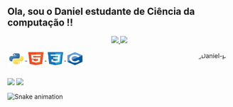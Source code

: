 ## Ola, sou o Daniel estudante de Ciência da computação !!
<div align="center">
  <a href="https://github.com/danielsouzza">
  <img width="48.5%" src="https://github-readme-stats.vercel.app/api?username=danielsouzza&show_icons=true&theme=cobalt&include_all_commits=true&count_private=true"/>
  <img width="48%" src="https://github-readme-stats.vercel.app/api/top-langs/?username=danielsouzza&layout=compact&langs_count=7&theme=cobalt">
</div>
<div style="display: inline_block"><br>
  <img align="center" alt="Daniel-Python" height="30" width="40" src="https://raw.githubusercontent.com/devicons/devicon/master/icons/python/python-original.svg">
  <img align="center" alt="Daneil-HTML" height="30" width="40" src="https://raw.githubusercontent.com/devicons/devicon/master/icons/html5/html5-original.svg">
  <img align="center" alt="Daniel-CSS" height="30" width="40" src="https://raw.githubusercontent.com/devicons/devicon/master/icons/css3/css3-original.svg">
  <img align="center" alt="Daniel-C" height="30" width="40" src="https://raw.githubusercontent.com/devicons/devicon/master/icons/c/c-original.svg">
    <img align="right" alt="Daniel-pic" height="150" style="border-radius:50px;" src="https://cdn.discordapp.com/attachments/950451463216316447/950451858995032114/rounded-in-photoretrica.png">
</div>
 
    
##
    
<div>
  <a href="https://instagram.com/daniel.l.souzza" target="_blank"><img src="https://img.shields.io/badge/-Instagram-%23E4405F?style=for-the-badge&logo=instagram&logoColor=white" target="_blank"></a>
  <a href = "mailto:daniel.lima.souzza@gmail.com"><img src="https://img.shields.io/badge/-Gmail-%23333?style=for-the-badge&logo=gmail&logoColor=white" target="_blank"></a>
  
  ![Snake animation](https://github.com/danielsouzza/danielsouzza/blob/output/github-contribution-grid-snake.svg)
  
</div>
